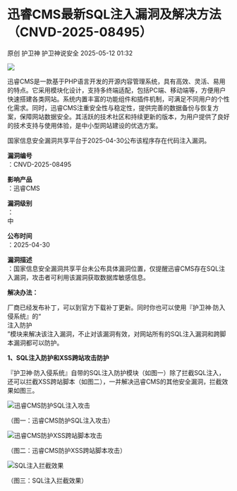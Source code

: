 #  迅睿CMS最新SQL注入漏洞及解决方法（CNVD-2025-08495）   
原创 护卫神  护卫神说安全   2025-05-12 01:32  
  
![](https://mmbiz.qpic.cn/mmbiz_png/NV9GjS35LEiasvC8HSxoe30DPAibkgI4FemtTiaQQfda5wxiaXxcrWzQOhofjmzeII5k13q1FpspNXt4Tc2B7AjJSg/640?wx_fmt=png&from=appmsg "")  
  
迅睿CMS是一款基于PHP语言开发的开源内容管理系统，具有高效、灵活、易用的特点。它采用模块化设计，支持多终端适配，包括PC端、移动端等，方便用户快速搭建各类网站。系统内置丰富的功能组件和插件机制，可满足不同用户的个性化需求。同时，迅睿CMS注重安全性与稳定性，提供完善的数据备份与恢复方案，保障网站数据安全。其活跃的技术社区和持续更新的版本，为用户提供了良好的技术支持与使用体验，是中小型网站建设的优选方案。  
  
  
国家信息安全漏洞共享平台于2025-04-30公布该程序存在代码注入漏洞。  
  
**漏洞编号**  
：CNVD-2025-08495  
  
**影响产品**  
：迅睿CMS  
  
**漏洞级别**  
：  
中  
  
**公布时间**  
：2025-04-30  
  
**漏洞描述**  
：国家信息安全漏洞共享平台未公布具体漏洞位置，仅提醒迅睿CMS存在SQL注入漏洞，攻击者可利用该漏洞获取数据库敏感信息。  
  
  
**解决办法：**  
  
厂商已经发布补丁，可以到官方下载补丁更新。同时你也可以使用『护卫神·防入侵系统』的“  
注入防护  
”模块来解决该注入漏洞，不止对该漏洞有效，对网站所有的SQL注入漏洞和跨脚本漏洞都可以防护。  
  
  
  
**1、SQL注入防护和XSS跨站攻击防护**  
  
『护卫神·防入侵系统』自带的SQL注入防护模块（如图一）除了拦截SQL注入，还可以拦截XSS跨站脚本（如图二），一并解决迅睿CMS的其他安全漏洞，拦截效果如图三。  
  
  
![迅睿CMS防护SQL注入攻击](https://mmbiz.qpic.cn/mmbiz_png/NV9GjS35LEiasvC8HSxoe30DPAibkgI4FeZNoLxnzFBlScH1Lj34uhfDFUCzctOl6PB8uZicXc4rPCibrMSSS1cTKQ/640?wx_fmt=png&from=appmsg "迅睿CMS防护SQL注入攻击")  
  
（图一：迅睿CMS防护SQL注入攻击）  
  
  
  
![迅睿CMS防护XSS跨站脚本攻击](https://mmbiz.qpic.cn/mmbiz_png/NV9GjS35LEiasvC8HSxoe30DPAibkgI4Fe7uINYrPIvV6MFpzG9Tk1AGaAyibRuiaVMibaMJmpwKKHziaJmLPAzvSzUw/640?wx_fmt=png&from=appmsg "迅睿CMS防护XSS跨站脚本攻击")  
  
（图二：迅睿CMS防护XSS跨站脚本攻击）  
  
  
  
![SQL注入拦截效果](https://mmbiz.qpic.cn/mmbiz_png/NV9GjS35LEiasvC8HSxoe30DPAibkgI4FeSBU66NySCzIre60iaky7zOuLQpeCTdH152usa9szmaavLkdel7hV7Ig/640?wx_fmt=png&from=appmsg "SQL注入拦截效果")  
  
（图三：SQL注入拦截效果）  
  
  
  
  
